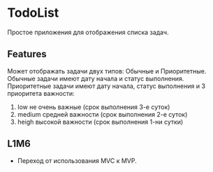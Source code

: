 # TodoList
Простое приложения для отображения списка задач.

## Features

Может отображать задачи двух типов: Обычные и Приоритетные.
Обычные задачи имеют дату начала и статус выполнения.
Приоритетные задачи имеют дату начала, статус выполнения и 3 приоритета важности:
1. low не очень важные (срок выполнения 3-е суток)
2. medium средней важности (срок выполнения 2-е суток)
3. heigh высокой важности (срок выполнения 1-ни сутки)

## L1M6

- Переход от использования MVC к MVP.
